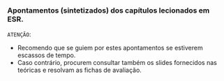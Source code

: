 ### Apontamentos (sintetizados) dos capítulos lecionados em ESR.

`ATENÇÃO`:
- Recomendo que se guiem por estes apontamentos se estiverem escassos de tempo.
- Caso contrário, procurem consultar também os slides fornecidos nas teóricas e resolvam as fichas de avaliação.
